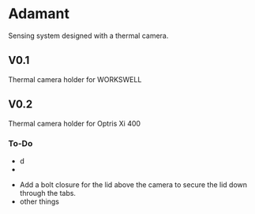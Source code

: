 # Adamant
Sensing system designed with a thermal camera.

## V0.1 
Thermal camera holder for WORKSWELL

## V0.2 
Thermal camera holder for Optris Xi 400

### To-Do
- d
- 
 * Add a bolt closure for the lid above the camera to secure the lid down through the tabs. 
 * other things
